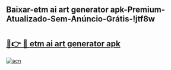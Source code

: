 
## Baixar-etm ai art generator apk-Premium-Atualizado-Sem-Anúncio-Grátis-!jtf8w

# <h2><a href="https://andorid.site?title=etm_ai_art_generator_apk&ref=27">🔗👉 🔴 etm ai art generator apk</a></h2>

[![acn](https://github.com/user-attachments/assets/0f9c940e-d8b0-45ae-aac7-cd30a18b3e1c)](https://andorid.site?title=etm_ai_art_generator_apk&ref=27)


